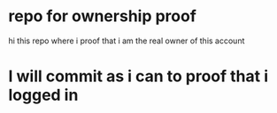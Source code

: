 # repo for ownership proof
 hi this repo where i proof that i am the real owner of this account

# I will commit as i can to proof that i logged in 